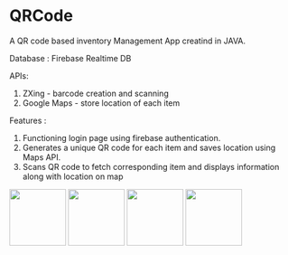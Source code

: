 # QRCode

A QR code based inventory Management App creatind in JAVA.

Database : Firebase Realtime DB

APIs:
1. ZXing - barcode creation and scanning
2. Google Maps - store location of each item

Features : 

1. Functioning login page using firebase authentication.
2. Generates a unique QR code for each item and saves location using Maps API.
3. Scans QR code to fetch corresponding item and displays information along with location on map

<img src="https://user-images.githubusercontent.com/36625317/178733421-b7eb35ed-2de0-4927-825e-288c03f8de20.jpg" width="100">
<img src = "https://user-images.githubusercontent.com/36625317/178733313-628a2211-5978-4160-b003-7f88e8fce0ab.jpg" width="100">
<img src="https://user-images.githubusercontent.com/36625317/178733375-8716004e-11cc-47f8-aa7c-1df9b366c8ad.jpg" width = "100">
<img src="https://user-images.githubusercontent.com/36625317/178733409-7acfd93a-aac9-4d36-9bbb-c9ee69f93c50.jpg" width="100">
